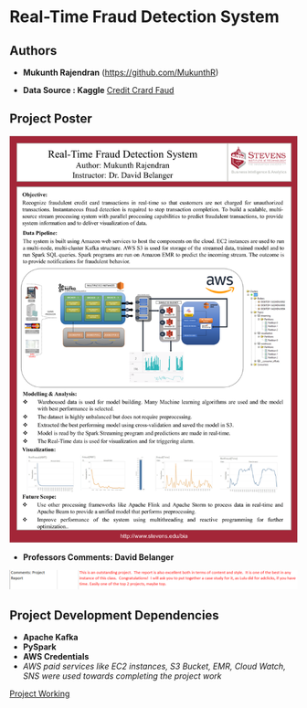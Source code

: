 # Real-Time Fraud Detection System
## Authors

* **Mukunth Rajendran** 
(https://github.com/MukunthR)

* **Data Source : Kaggle**
[Credit Crard Faud](https://www.kaggle.com/mlg-ulb/creditcardfraud)

## Project Poster
![Image description](./Poster.png)

* **Professors Comments: David Belanger** 

![Professors Comments: David Belanger](./comments.PNG)

## Project Development Dependencies
* **Apache Kafka**
* **PySpark**
* **AWS Credentials**
* *AWS paid services like EC2 instances, S3 Bucket, EMR, Cloud Watch, SNS were used towards completing the project work*

[Project Working](https://www.youtube.com/watch?v=tA8sUxFhMcg)
